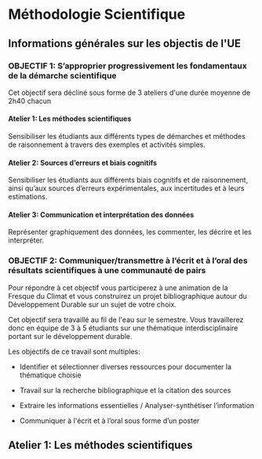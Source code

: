 # Méthodologie Scientifique

## Informations générales sur les objectis de l'UE


### OBJECTIF 1: S’approprier progressivement les fondamentaux de la démarche scientifique

Cet objectif sera décliné sous forme de 3 ateliers d'une durée moyenne de 2h40 chacun

#### Atelier 1: Les méthodes scientifiques

Sensibiliser les étudiants aux différents types de démarches et méthodes de raisonnement à travers des exemples et activités simples.

#### Atelier 2: Sources d’erreurs et biais cognitifs

Sensibiliser les étudiants aux différents biais cognitifs et de raisonnement, ainsi qu’aux sources d’erreurs expérimentales, aux incertitudes et à leurs estimations.

#### Atelier 3: Communication et interprétation des données
Représenter graphiquement des données, les commenter, les décrire et les interpréter. 

### OBJECTIF 2:  Communiquer/transmettre à l’écrit et à l’oral des résultats scientifiques à une communauté de pairs

Pour répondre à cet objectif vous participerez à une animation de la Fresque du Climat et vous construirez un projet bibliographique autour du Développement Durable sur un sujet de votre choix.

Cet objectif sera travaillé au fil de l'eau sur le semestre.
Vous travaillerez donc en équipe de 3 à 5 étudiants sur une thématique interdisciplinaire portant sur le développement durable.

Les objectifs de ce travail sont multiples:

- Identifier et sélectionner diverses ressources pour documenter la thématique choisie

- Travail sur la recherche bibliographique et la citation des sources

- Extraire les informations essentielles / Analyser-synthétiser l’information

- Communiquer à l'écrit et à l’oral sous forme d’un poster

## Atelier 1: Les méthodes scientifiques
